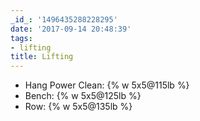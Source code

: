 ```yaml
---
_id_: '1496435288228295'
date: '2017-09-14 20:48:39'
tags:
- lifting
title: Lifting
---
```


- Hang Power Clean: {% w 5x5@115lb %}
- Bench: {% w 5x5@125lb %}
- Row: {% w 5x5@135lb %}
